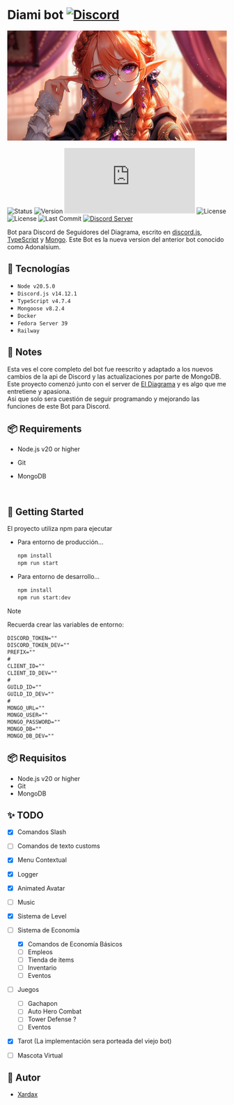 # Diami bot [![Discord](https://img.shields.io/badge/El%20Diagrama-blue?style=flat&link=https://discord.com/invite/3x8uMdpeHR)](https://discord.com/invite/3x8uMdpeHR)
![screenshot](/images/Diami-Banner.png)

![Status](https://img.shields.io/badge/Status-En%20progreso-blue)
![Version](https://img.shields.io/badge/Curren_version-0.5.2-blue)
![discord.js](https://img.shields.io/github/package-json/dependency-version/KevinNovak/Discord-Bot-TypeScript-Template/discord.js)
![License](https://img.shields.io/badge/licence-GNU-green)
![License](https://img.shields.io/github/license/Neodoomed/Adonalsium-Bot)
![Last Commit](https://img.shields.io/github/last-commit/Neodoomed/AdonalsiumV14.2.svg)
[![Discord Server](https://discordapp.com/api/guilds/774727090188320808/embed.png)](https://discord.com/invite/3x8uMdpeHR)
  
Bot para Discord de Seguidores del Diagrama, escrito en [discord.js](https://discord.js.org), [TypeScript](https://www.typescriptlang.org/) y [Mongo](https://www.mongodb.com).
Este Bot es la nueva version del anterior bot conocido como Adonalsium. 


## 🔗 Tecnologías

- ``Node v20.5.0``
- ``Discord.js v14.12.1``
- ``TypeScript v4.7.4``
- ``Mongoose v8.2.4``
- ``Docker``
- ``Fedora Server 39``
- ``Railway``


## 📝 Notes

Esta ves el core completo del bot fue reescrito y adaptado a los nuevos cambios de la api de Discord y las actualizaciones por parte de MongoDB.</br>
Este proyecto comenzó junto con el server de [El Diagrama](https://discord.com/invite/3x8uMdpeHR) y es algo que me entretiene y apasiona.</br>
Asi que solo sera cuestión de seguir
programando y mejorando las funciones de este Bot para Discord.

## 📦 Requirements

- Node.js v20 or higher
- Git
- MongoDB

  <br/>

## 🚀 Getting Started

El proyecto utiliza npm para ejecutar

 - Para entorno de producción...
    ~~~sh
    npm install
    npm run start
    ~~~

- Para entorno de desarrollo...
    ~~~sh
    npm install
    npm run start:dev
    ~~~

> [!NOTE]
> Recuerda crear las variables de entorno:
>
>    ~~~
>    DISCORD_TOKEN=""
>    DISCORD_TOKEN_DEV=""
>    PREFIX=""
>    #
>    CLIENT_ID=""
>    CLIENT_ID_DEV=""
>    #
>    GUILD_ID=""
>    GUILD_ID_DEV=""
>    #
>    MONGO_URL=""
>    MONGO_USER=""
>    MONGO_PASSWORD=""
>    MONGO_DB=""
>    MONGO_DB_DEV=""
>    ~~~

## 📦 Requisitos

- Node.js v20 or higher
- Git
- MongoDB


## ✨ TODO

- [x] Comandos Slash
- [ ] Comandos de texto customs
- [x] Menu Contextual
- [x] Logger
- [x] Animated Avatar
- [ ] Music
- [x] Sistema de Level
- [ ] Sistema de Economía
    - [x] Comandos de Economía Básicos
    - [ ] Empleos
    - [ ] Tienda de items
    - [ ] Inventario
    - [ ] Eventos
- [ ] Juegos
    - [ ] Gachapon
    - [ ] Auto Hero Combat
    - [ ] Tower Defense ?
    - [ ] Eventos
- [x] Tarot (La implementación sera porteada del viejo bot)
- [ ] Mascota Virtual


## 💾 Autor

- [Xardax](https://github.com/Neodoomed/)
